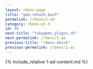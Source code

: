 ```yaml
---
layout: rbenv-page
title: "gem-rehash.bash"
permalink: /rbenv/1-ad
category: rbenv-pt-3
id: 40
next-title: "rubygems_plugin.rb"
next-permalink: /rbenv/1-ae
previous-title: "rbenv-which"
previous-permalink: /rbenv/1-ac
---
```


{% include_relative 1-ad-content.md %}
